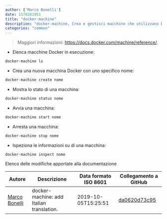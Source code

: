 ```yaml
---
author: ['Marco Bonelli']
date: 1570281951
title: "docker-machine"
description: "docker-machine, Crea e gestisci macchine che utilizzano Docker."
categories: "common"
---
```

> Maggiori informazioni: <https://docs.docker.com/machine/reference/>.

- Elenca macchine Docker in esecuzione:

```bash
docker-machine ls
```

- Crea una nuova macchina Docker con uno specifico nome:

```bash
docker-machine create nome
```

- Mostra lo stato di una macchina:

```bash
docker-machine status nome
```

- Avvia una macchina:

```bash
docker-machine start nome
```

- Arresta una macchina:

```bash
docker-machine stop nome
```

- Ispeziona le informazioni su di una macchina:

```bash
docker-machine inspect nome
```
Elenco delle modifiche apportate alla documentazione


Autore | Descrizione | Data formato ISO 8601 | Collegamento a GitHub
------|-----|-----|-----
[Marco Bonelli](mailto:marco@mebeim.net) | docker-machine: add Italian translation. | 2019-10-05T15:25:51 | [da0620d73c95](https://github.com/tldr-pages/tldr/commit/da0620d73c95c28b1435701adfe89e8e6818ebb7)

